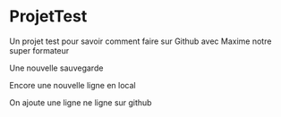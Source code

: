 # ProjetTest
Un projet test pour savoir comment faire sur Github avec Maxime notre super formateur

Une nouvelle sauvegarde

Encore une nouvelle ligne en local

On ajoute une ligne ne ligne sur github
